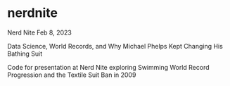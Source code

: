 # nerdnite
Nerd Nite Feb 8, 2023

Data Science, World Records, and Why Michael Phelps Kept Changing His Bathing Suit

Code for presentation at Nerd Nite exploring Swimming World Record Progression and the Textile Suit Ban in 2009
